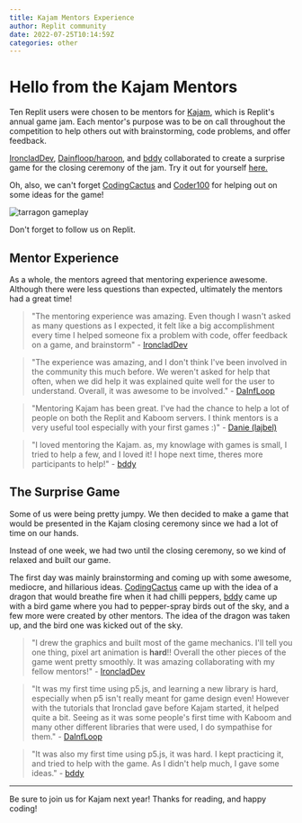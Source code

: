 ```yaml
---
title: Kajam Mentors Experience 
author: Replit community
date: 2022-07-25T10:14:59Z
categories: other
---
```



# Hello from the Kajam Mentors

Ten Replit users were chosen to be mentors for [Kajam](https://kajam.replit.com), which is Replit's annual game jam.  Each mentor's purpose was to be on call throughout the competition to help others out with brainstorming, code problems, and offer feedback.

[IroncladDev](https://replit.com/@IroncladDev), [Dainfloop/haroon](https://replit.com/@haroon), and [bddy](https://replit.com/@bddy) collaborated to create a surprise game for the closing ceremony of the jam.  Try it out for yourself [here.](https://replit.com/@haroon/Tarragon?v=1) 


Oh, also, we can't forget [CodingCactus](https://replit.com/@CodingCactus) and [Coder100](https://replit.com/@Coder100) for helping out on some ideas for the game!

![tarragon gameplay](https://cdn.discordapp.com/attachments/933771642646175805/1001158290035716116/Screen_Shot_2022-07-25_at_11.05.22_AM.png)


Don't forget to follow us on Replit.

## Mentor Experience

As a whole, the mentors agreed that mentoring experience awesome. Although there were less questions than expected, ultimately the mentors had a great time!

> "The mentoring experience was amazing.  Even though I wasn't asked as many questions as I expected, it felt like a big accomplishment every time I helped someone fix a problem with code, offer feedback on a game, and brainstorm" - [IroncladDev](https://replit.com/@IroncladDev)

> "The experience was amazing, and I don't think I've been involved in the community this much before. We weren't asked for help that often, when we did help it was explained quite well for the user to understand. Overall, it was awesome to be involved." - [DaInfLoop](https://replit.com/@haroon)

> "Mentoring Kajam has been great. I've had the chance to help a lot of people on both the Replit and Kaboom servers. I think mentors is a very useful tool especially with your first games :)" - [Danie (lajbel)](https://replit.com/@lajbel)

> "I loved mentoring the Kajam. as, my knowlage with games is small, I tried to help a few, and I loved it! I hope next time, theres more participants to help!" - [bddy](https://replit.com/@bddy)

## The Surprise Game

Some of us were being pretty jumpy.  We then decided to make a game that would be presented in the Kajam closing ceremony since we had a lot of time on our hands.

Instead of one week, we had two until the closing ceremony, so we kind of relaxed and built our game.

The first day was mainly brainstorming and coming up with some awesome, mediocre, and hillarious ideas.  [CodingCactus](https://replit.com/@CodingCactus) came up with the idea of a dragon that would breathe fire when it had chilli peppers, [bddy](https://replit.com/@bddy) came up with a bird game where you had to pepper-spray birds out of the sky, and a few more were created by other mentors.  The idea of the dragon was taken up, and the bird one was kicked out of the sky.

> "I drew the graphics and built most of the game mechanics.  I'll tell you one thing, pixel art animation is **hard**!!  Overall the other pieces of the game went pretty smoothly.  It was amazing collaborating with my fellow mentors!" - [IroncladDev](https://replit.com/@IroncladDev)

> "It was my first time using p5.js, and learning a new library is hard, especially when p5 isn't really meant for game design even! However with the tutorials that Ironclad gave before Kajam started, it helped quite a bit. Seeing as it was some people's first time with Kaboom and many other different libraries that were used, I do sympathise for them." - [DaInfLoop](https://replit.com/@haroon)

> "It was also my first time using p5.js, it was hard. I kept practicing it, and tried to help with the game. As I didn't help much, I gave some ideas." - [bddy](https://replit.com/@bddy)

---

Be sure to join us for Kajam next year! Thanks for reading, and happy coding!